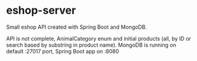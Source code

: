 # eshop-server
Small eshop API created with Spring Boot and MongoDB.

API is not complete, AnimalCategory enum and initial products (all, by ID or search based by substring in product name).
MongoDB is running on default :27017 port, Spring Boot app on :8080
